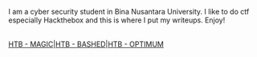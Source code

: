 I am a cyber security student in Bina Nusantara University. I like to do ctf especially Hackthebox and this is where I put my writeups. Enjoy!
<br><br>

[HTB - MAGIC](https://corporalcat.github.io/Writeups/Magic/)|[HTB - BASHED](https://corporalcat.github.io/Writeups/Bashed/)|[HTB - OPTIMUM](https://corporalcat.github.io/Writeups/Optimum/)


